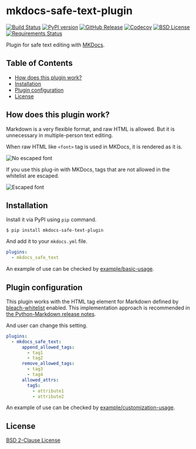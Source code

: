 # mkdocs-safe-text-plugin

[![Build Status](https://travis-ci.org/raimon49/mkdocs-safe-text-plugin.svg?branch=master)](https://travis-ci.org/raimon49/mkdocs-safe-text-plugin) [![PyPI version](https://badge.fury.io/py/mkdocs-safe-text-plugin.svg)](https://badge.fury.io/py/mkdocs-safe-text-plugin) [![GitHub Release](https://img.shields.io/github/release/raimon49/mkdocs-safe-text-plugin.svg)](https://github.com/raimon49/mkdocs-safe-text-plugin/releases) [![Codecov](https://codecov.io/gh/raimon49/mkdocs-safe-text-plugin/branch/master/graph/badge.svg)](https://codecov.io/gh/raimon49/mkdocs-safe-text-plugin) [![BSD License](http://img.shields.io/badge/license-BSD-green.svg)](https://github.com/raimon49/mkdocs-safe-text-plugin/blob/master/LICENSE) [![Requirements Status](https://requires.io/github/raimon49/mkdocs-safe-text-plugin/requirements.svg?branch=master)](https://requires.io/github/raimon49/mkdocs-safe-text-plugin/requirements/?branch=master)

Plugin for safe text editing with [MKDocs](http://www.mkdocs.org/).

## Table of Contents

 * [How does this plugin work?](#how-does-this-plugin-work)
 * [Installation](#installation)
 * [Plugin configuration](#plugin-configuration)
 * [License](#license)

## How does this plugin work?

Markdown is a very flexible format, and raw HTML is allowed. But it is unnecessary in multiple-person text editing.

When raw HTML like `<font>` tag is used in MKDocs, it is rendered as it is.

![No escaped font](https://user-images.githubusercontent.com/221802/35481481-ac9e4894-0467-11e8-89ab-47ca5037d9d2.png)

If you use this plug-in with MKDocs, tags that are not allowed in the whitelist are escaped.

![Escaped font](https://user-images.githubusercontent.com/221802/35481484-b268e02c-0467-11e8-8b7a-c3c7232312ed.png)

## Installation

Install it via PyPI using `pip` command.

```console
$ pip install mkdocs-safe-text-plugin
```

And add it to your `mkdocs.yml` file.

```yaml
plugins:
  - mkdocs_safe_text
```

An example of use can be checked by [example/basic-usage](https://github.com/raimon49/mkdocs-safe-text-plugin/tree/master/examples/basic-usage).

## Plugin configuration

This plugin works with the HTML tag element for Markdown defined by [bleach-whitelist](https://github.com/yourcelf/bleach-whitelist/blob/master/bleach_whitelist/bleach_whitelist.py) enabled. This implementation approach is recommended in [the Python-Markdown release notes](https://python-markdown.github.io/change_log/release-2.6/).

And user can change this setting.

```yaml
plugins:
  - mkdocs_safe_text:
      append_allowed_tags:
        - tag1
        - tag2
      remove_allowed_tags:
        - tag3
        - tag4
      allowed_attrs:
        tag5:
          - attribute1
          - attribute2
```

An example of use can be checked by [example/customization-usage](https://github.com/raimon49/mkdocs-safe-text-plugin/tree/master/examples/customization-usage).

## License

[BSD 2-Clause License](https://github.com/raimon49/mkdocs-safe-text-plugin/blob/master/LICENSE)

